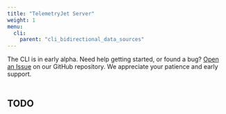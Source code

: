```yaml
---
title: "TelemetryJet Server"
weight: 1
menu:
  cli:
    parent: "cli_bidirectional_data_sources"
---
```


<div class="bp3-callout">The CLI is in early alpha. Need help getting started, or found a bug? <a href="https://github.com/telemetryjet/telemetryjet-cli/issues/new">Open an Issue</a> on our GitHub repository. We appreciate your patience and early support.
</div>
<br />

## TODO